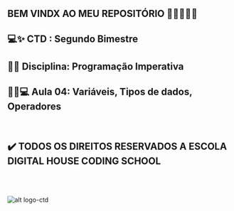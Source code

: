 ## BEM VINDX AO MEU REPOSITÓRIO 👩‍💻👩‍💻✨

## 💻✨ CTD : Segundo Bimestre 
## 📃✨ Disciplina: Programação Imperativa 
## 👩‍💻💻 __Aula 04: Variáveis, Tipos de dados, Operadores__

<br>

## ✔️  __TODOS OS DIREITOS RESERVADOS A ESCOLA DIGITAL HOUSE CODING SCHOOL__
<br> <br>

![alt logo-ctd](https://vidadeempresa.com.br/wp-content/uploads/2021/02/curso.png)
